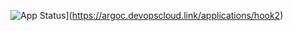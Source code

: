 ![App Status](https://argoc.devopscloud.link/api/badge?name=hook2&revision=true)](https://argoc.devopscloud.link/applications/hook2)
